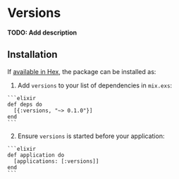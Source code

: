 # Versions

**TODO: Add description**

## Installation

If [available in Hex](https://hex.pm/docs/publish), the package can be installed as:

  1. Add `versions` to your list of dependencies in `mix.exs`:

    ```elixir
    def deps do
      [{:versions, "~> 0.1.0"}]
    end
    ```

  2. Ensure `versions` is started before your application:

    ```elixir
    def application do
      [applications: [:versions]]
    end
    ```

